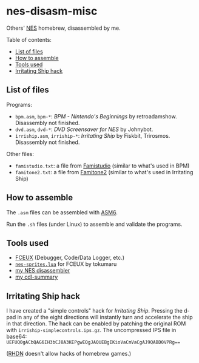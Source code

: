 # nes-disasm-misc
Others' [NES](https://en.wikipedia.org/wiki/Nintendo_Entertainment_System) homebrew, disassembled by me.

Table of contents:
* [List of files](#list-of-files)
* [How to assemble](#how-to-assemble)
* [Tools used](#tools-used)
* [Irritating Ship hack](#irritating-ship-hack)

## List of files
Programs:
* `bpm.asm`, `bpm-*`: *BPM - Nintendo's Beginnings* by retroadamshow. Disassembly not finished.
* `dvd.asm`, `dvd-*`: *DVD Screensaver for NES* by Johnybot.
* `irriship.asm`, `irriship-*`: *Irritating Ship* by Fiskbit, Trirosmos. Disassembly not finished.

Other files:
* `famistudio.txt`: a file from [Famistudio](https://github.com/BleuBleu/FamiStudio) (similar to what's used in BPM)
* `famitone2.txt`: a file from [Famitone2](https://shiru.untergrund.net/code.shtml) (similar to what's used in Irritating Ship)

## How to assemble
The `.asm` files can be assembled with [ASM6](https://www.romhacking.net/utilities/674/).

Run the `.sh` files (under Linux) to assemble and validate the programs.

## Tools used
* [FCEUX](https://fceux.com/web/home.html) (Debugger, Code/Data Logger, etc.)
* [`nes-sprites.lua`](https://forums.nesdev.org/viewtopic.php?f=2&t=13255) for FCEUX by tokumaru
* [my NES disassembler](https://github.com/qalle2/nes-disasm)
* [my cdl-summary](https://github.com/qalle2/cdl-summary)

## Irritating Ship hack
I have created a "simple controls" hack for *Irritating Ship*.
Pressing the d-pad in any of the eight directions will instantly turn and accelerate the ship in that direction.
The hack can be enabled by patching the original ROM with `irriship-simplecontrols.ips.gz`.
The uncompressed IPS file in base64: `UEFUQ0gACbQAG6IH3bCJ8A3KEPgwEQgJAQUEBgIKioVaCmVaCgAJ9QABD0VPRg==`

([RHDN](https://www.romhacking.net) doesn't allow hacks of homebrew games.)
